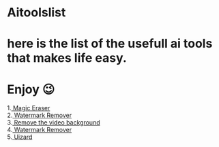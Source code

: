 # Aitoolslist
# here is the list of the usefull ai tools that makes life easy.
# Enjoy 😉
1.<a href="https://magicstudio.com/magiceraser/" target="_blank"> Magic Eraser</a><br>
2.<a href="https://www.watermarkremover.io/" target='_blank'> Watermark Remover</a><br>
3.<a href="https://www.unscreen.com/" target='_blank'> Remove the video background</a><br>
4.<a href="https://www.watermarkremover.io/" target='_blank'> Watermark Remover</a><br>
5.<a href="https://uizard.io/" target='_blank'> Uizard</a><br>


